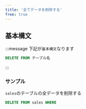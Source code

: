 ```yaml
---
title: '全てデータを削除する'
free: true
---
```


## 基本構文

:::message
下記が`基本構文`なります

```sql
DELETE FROM テーブル名
```

:::

### サンプル

`sales`のテーブルの全データを削除する

```sql
DELETE FROM sales WHERE
```
